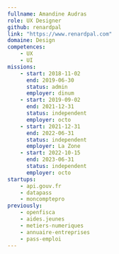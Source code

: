 ```yaml
---
fullname: Amandine Audras
role: UX Designer
github: renardpal
link: "https://www.renardpal.com"
domaine: Design
competences:
    - UX
    - UI
missions:
    - start: 2018-11-02
      end: 2019-06-30
      status: admin
      employer: dinum
    - start: 2019-09-02
      end: 2021-12-31
      status: independent
      employer: octo
    - start: 2021-12-31
      end: 2022-06-31
      status: independent
      employer: La Zone
    - start: 2022-10-15
      end: 2023-06-31
      status: independent
      employer: octo
startups:
    - api.gouv.fr
    - datapass
    - moncomptepro
previously:
    - openfisca
    - aides.jeunes
    - metiers-numeriques
    - annuaire-entreprises
    - pass-emploi
---
```

